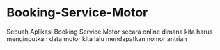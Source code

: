 # Booking-Service-Motor
Sebuah Aplikasi Booking Service Motor secara online dimana kita harus menginputkan data motor kita lalu mendapatkan nomor antrian
